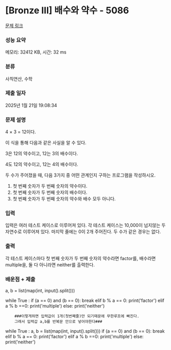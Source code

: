 # [Bronze III] 배수와 약수 - 5086 

[문제 링크](https://www.acmicpc.net/problem/5086) 

### 성능 요약

메모리: 32412 KB, 시간: 32 ms

### 분류

사칙연산, 수학

### 제출 일자

2025년 1월 21일 19:08:34

### 문제 설명

<p>4 × 3 = 12이다.</p>

<p>이 식을 통해 다음과 같은 사실을 알 수 있다.</p>

<p>3은 12의 약수이고, 12는 3의 배수이다.</p>

<p>4도 12의 약수이고, 12는 4의 배수이다.</p>

<p>두 수가 주어졌을 때, 다음 3가지 중 어떤 관계인지 구하는 프로그램을 작성하시오.</p>

<ol>
	<li>첫 번째 숫자가 두 번째 숫자의 약수이다.</li>
	<li>첫 번째 숫자가 두 번째 숫자의 배수이다.</li>
	<li>첫 번째 숫자가 두 번째 숫자의 약수와 배수 모두 아니다.</li>
</ol>

### 입력 

 <p>입력은 여러 테스트 케이스로 이루어져 있다. 각 테스트 케이스는 10,000이 넘지않는 두 자연수로 이루어져 있다. 마지막 줄에는 0이 2개 주어진다. 두 수가 같은 경우는 없다.</p>

### 출력 

 <p>각 테스트 케이스마다 첫 번째 숫자가 두 번째 숫자의 약수라면 factor를, 배수라면 multiple을, 둘 다 아니라면 neither를 출력한다.</p>

 ### 배운점 + 제출

  <p>
  
a, b = list(map(int, input().split()))

while True :
    if (a == 0) and (b == 0):
        break
    elif b % a == 0:
        print('factor')
    elif a % b ==0:
        print('multiple')
    else:
        print('neither')

		###이렇게하면 입력값이 1개(첫번째줄)만 되기때문에 무한루프에 빠진다.
		그래서 입력갑 a,b를 반복문 안으로 넣어야한다###

while True :
	a, b = list(map(int, input().split()))
    if (a == 0) and (b == 0):
        break
    elif b % a == 0:
        print('factor')
    elif a % b ==0:
        print('multiple')
    else:
        print('neither')
</p>


